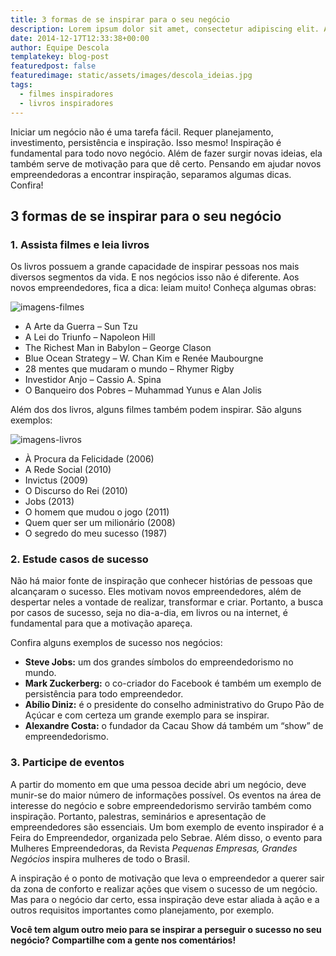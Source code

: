 ```yaml
---
title: 3 formas de se inspirar para o seu negócio
description: Lorem ipsum dolor sit amet, consectetur adipiscing elit. Aliquam sem purus, fringilla ut dui id, viverra molestie augue. Nam in vulputate nulla. Vivamus pretium molestie leo eu semper. Sed vestibulum hendrerit odio, porta scelerisque urna dignissim in.
date: 2014-12-17T12:33:38+00:00
author: Equipe Descola
templatekey: blog-post
featuredpost: false
featuredimage: static/assets/images/descola_ideias.jpg
tags:
  - filmes inspiradores
  - livros inspiradores
---
```


Iniciar um negócio não é uma tarefa fácil. Requer planejamento, investimento, persistência e inspiração. Isso mesmo! Inspiração é fundamental para todo novo negócio. Além de fazer surgir novas ideias, ela também serve de motivação para que dê certo. Pensando em ajudar novos empreendedoras a encontrar inspiração, separamos algumas dicas. Confira!

## 3 formas de se inspirar para o seu negócio

### **1. Assista filmes e leia livros**

Os livros possuem a grande capacidade de inspirar pessoas nos mais diversos segmentos da vida. E nos negócios isso não é diferente. Aos novos empreendedores, fica a dica: leiam muito! Conheça algumas obras:

![imagens-filmes](http://s3-sa-east-1.amazonaws.com/drops-cdn/drops-new/wp-content/uploads/2014/12/17123338/imagens-filmes.png)

- A Arte da Guerra – Sun Tzu
- A Lei do Triunfo – Napoleon Hill
- The Richest Man in Babylon – George Clason
- Blue Ocean Strategy – W. Chan Kim e Renée Maubourgne
- 28 mentes que mudaram o mundo – Rhymer Rigby
- Investidor Anjo – Cassio A. Spina
- O Banqueiro dos Pobres – Muhammad Yunus e Alan Jolis

Além dos dos livros, alguns filmes também podem inspirar. São alguns exemplos:

![imagens-livros](http://s3-sa-east-1.amazonaws.com/drops-cdn/drops-new/wp-content/uploads/2014/12/17123338/imagens-livros.png)

- À Procura da Felicidade (2006)
- A Rede Social (2010)
- Invictus (2009)
- O Discurso do Rei (2010)
- Jobs (2013)
- O homem que mudou o jogo (2011)
- Quem quer ser um milionário (2008)
- O segredo do meu sucesso (1987)

### **2. Estude casos de sucesso**

Não há maior fonte de inspiração que conhecer histórias de pessoas que alcançaram o sucesso. Eles motivam novos empreendedores, além de despertar neles a vontade de realizar, transformar e criar. Portanto, a busca por casos de sucesso, seja no dia-a-dia, em livros ou na internet, é fundamental para que a motivação apareça.

Confira alguns exemplos de sucesso nos negócios:

- **Steve Jobs:** um dos grandes símbolos do empreendedorismo no mundo.
- **Mark Zuckerberg:** o co-criador do Facebook é também um exemplo de persistência para todo empreendedor.
- **Abílio Diniz:** é o presidente do conselho administrativo do Grupo Pão de Açúcar e com certeza um grande exemplo para se inspirar.
- **Alexandre Costa:** o fundador da Cacau Show dá também um “show” de empreendedorismo.

### **3. Participe de eventos**

A partir do momento em que uma pessoa decide abri um negócio, deve munir-se do maior número de informações possível. Os eventos na área de interesse do negócio e sobre empreendedorismo servirão também como inspiração. Portanto, palestras, seminários e apresentação de empreendedores são essenciais. Um bom exemplo de evento inspirador é a Feira do Empreendedor, organizada pelo Sebrae. Além disso, o evento para Mulheres Empreendedoras, da Revista _Pequenas Empresas, Grandes Negócios_ inspira mulheres de todo o Brasil.

A inspiração é o ponto de motivação que leva o empreendedor a querer sair da zona de conforto e realizar ações que visem o sucesso de um negócio. Mas para o negócio dar certo, essa inspiração deve estar aliada à ação e a outros requisitos importantes como planejamento, por exemplo.

**Você tem algum outro meio para se inspirar a perseguir o sucesso no seu negócio? Compartilhe com a gente nos comentários!**
